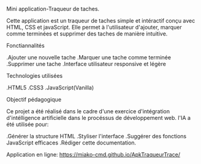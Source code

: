 Mini application-Traqueur de taches.

Cette application est un traqueur de taches simple et intéractif conçu  avec HTML, CSS et javaScript.
Elle permet à l'utilisateur d'ajouter, marquer comme terminées et supprimer des
taches de manière intuitive.

Fonctiannalités

.Ajouter une nouvelle tache
.Marquer une tache comme terminée
.Supprimer une tache
.Interface utilisateur responsive et légère

Technologies utilisées

.HTML5
.CSS3
.JavaScript(Vanilla)

Objectif pédagogique

Ce projet a été réalisé dans le cadre d'une exercice d'intégration d'intélligence artificielle
dans le procéssus de développement web. l'IA a été utilisée pour:

.Générer la structure HTML
.Styliser l'interface
.Suggérer des fonctions JavaScript efficaces
.Rédiger cette documentation.

Application en ligne: https://miako-cmd.github.io/ApkTraqueurTrace/
